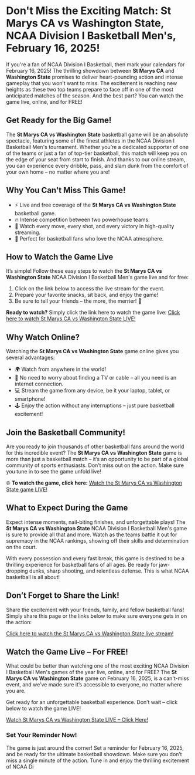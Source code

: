 # Don't Miss the Exciting Match: St Marys CA vs Washington State, NCAA Division I Basketball Men's, February 16, 2025!

If you're a fan of NCAA Division I Basketball, then mark your calendars for February 16, 2025! The thrilling showdown between **St Marys CA** and **Washington State** promises to deliver heart-pounding action and intense gameplay that you won’t want to miss. The excitement is reaching new heights as these two top teams prepare to face off in one of the most anticipated matches of the season. And the best part? You can watch the game live, online, and for FREE!

## Get Ready for the Big Game!

The **St Marys CA vs Washington State** basketball game will be an absolute spectacle, featuring some of the finest athletes in the NCAA Division I Basketball Men's tournament. Whether you’re a dedicated supporter of one of the teams or just a fan of top-tier basketball, this match will keep you on the edge of your seat from start to finish. And thanks to our online stream, you can experience every dribble, pass, and slam dunk from the comfort of your own home – no matter where you are!

## Why You Can't Miss This Game!

- ⚡ Live and free coverage of the **St Marys CA vs Washington State** basketball game.
- 🔥 Intense competition between two powerhouse teams.
- 🎯 Watch every move, every shot, and every victory in high-quality streaming.
- 🏀 Perfect for basketball fans who love the NCAA atmosphere.

## How to Watch the Game Live

It’s simple! Follow these easy steps to watch the **St Marys CA vs Washington State** NCAA Division I Basketball Men's game live and for free:

1. Click on the link below to access the live stream for the event.
2. Prepare your favorite snacks, sit back, and enjoy the game!
3. Be sure to tell your friends – the more, the merrier! 🥳

**Ready to watch?** Simply click the link here to watch the game live: [Click here to watch St Marys CA vs Washington State LIVE!](https://tinyurl.com/livestreamfreeo?st=St+Marys+CA+vs+Washington+State&si=ghc)

## Why Watch Online?

Watching the **St Marys CA vs Washington State** game online gives you several advantages:

- 🌍 Watch from anywhere in the world!
- 📱 No need to worry about finding a TV or cable – all you need is an internet connection.
- 💻 Stream the game from any device, be it your laptop, tablet, or smartphone!
- 🕹️ Enjoy the action without any interruptions – just pure basketball excitement!

## Join the Basketball Community!

Are you ready to join thousands of other basketball fans around the world for this incredible event? The **St Marys CA vs Washington State** game is more than just a basketball match – it’s an opportunity to be part of a global community of sports enthusiasts. Don’t miss out on the action. Make sure you tune in to see the game unfold live!

🌐 **To watch the game, click here:** [Watch the St Marys CA vs Washington State game LIVE!](https://tinyurl.com/livestreamfreeo?st=St+Marys+CA+vs+Washington+State&si=ghc)

## What to Expect During the Game

Expect intense moments, nail-biting finishes, and unforgettable plays! The **St Marys CA vs Washington State** NCAA Division I Basketball Men's game is sure to provide all that and more. Watch as the teams battle it out for supremacy in the NCAA rankings, showing off their skills and determination on the court.

With every possession and every fast break, this game is destined to be a thrilling experience for basketball fans of all ages. Be ready for jaw-dropping dunks, sharp shooting, and relentless defense. This is what NCAA basketball is all about!

## Don’t Forget to Share the Link!

Share the excitement with your friends, family, and fellow basketball fans! Simply share this page or the links below to make sure everyone gets in on the action:

[Click here to watch the St Marys CA vs Washington State live stream!](https://tinyurl.com/livestreamfreeo?st=St+Marys+CA+vs+Washington+State&si=ghc)

## Watch the Game Live – For FREE!

What could be better than watching one of the most exciting NCAA Division I Basketball Men's games of the year live, online, and for FREE? The **St Marys CA vs Washington State** game on February 16, 2025, is a can't-miss event, and we’ve made sure it’s accessible to everyone, no matter where you are.

Get ready for an unforgettable basketball experience. Don’t wait – click below to watch the game LIVE!

[Watch St Marys CA vs Washington State LIVE – Click Here!](https://tinyurl.com/livestreamfreeo?st=St+Marys+CA+vs+Washington+State&si=ghc)

### Set Your Reminder Now!

The game is just around the corner! Set a reminder for February 16, 2025, and be ready for the ultimate basketball showdown. Make sure you don’t miss a single minute of the action. Tune in and enjoy the thrilling excitement of NCAA Di
